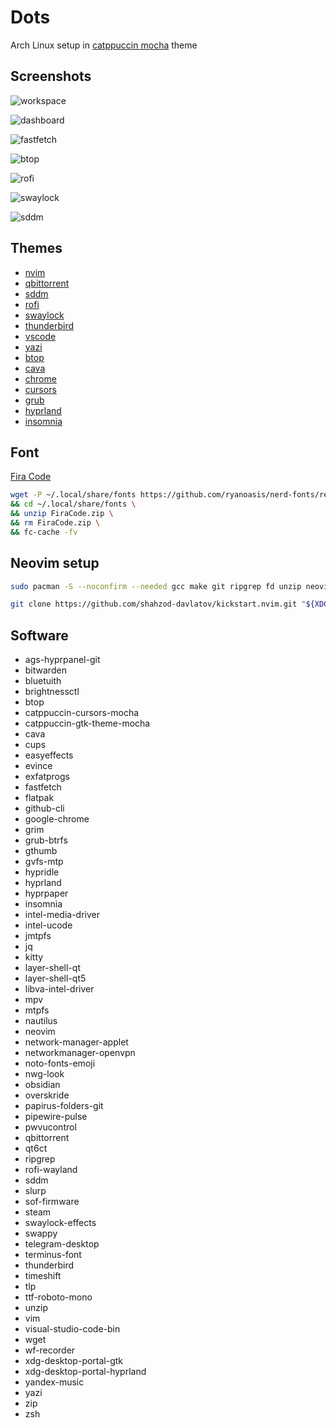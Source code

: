 # Dots

Arch Linux setup in [catppuccin mocha](https://catppuccin.com/palette/) theme

## Screenshots

![workspace](./screenshots/workspace.png)

![dashboard](./screenshots/dashboard.png)

![fastfetch](./screenshots/fastfetch.png)

![btop](./screenshots/btop.png)

![rofi](./screenshots/rofi.png)

![swaylock](./screenshots/swaylock.png)

![sddm](./screenshots/sddm.png)

## Themes

- [nvim](https://github.com/catppuccin/nvim)
- [qbittorrent](https://github.com/catppuccin/qbittorrent)
- [sddm](https://github.com/catppuccin/sddm)
- [rofi](https://github.com/catppuccin/rofi)
- [swaylock](https://github.com/catppuccin/swaylock)
- [thunderbird](https://github.com/catppuccin/thunderbird)
- [vscode](https://github.com/catppuccin/vscode)
- [yazi](https://github.com/catppuccin/yazi)
- [btop](https://github.com/catppuccin/btop)
- [cava](https://github.com/catppuccin/cava)
- [chrome](https://github.com/catppuccin/chrome)
- [cursors](https://github.com/catppuccin/cursors)
- [grub](https://github.com/catppuccin/grub)
- [hyprland](https://github.com/catppuccin/hyprland)
- [insomnia](https://github.com/catppuccin/insomnia)

## Font

[Fira Code](https://github.com/ryanoasis/nerd-fonts/releases/download/v3.3.0/FiraCode.zip)

```bash
wget -P ~/.local/share/fonts https://github.com/ryanoasis/nerd-fonts/releases/download/v3.3.0/FiraCode.zip \
&& cd ~/.local/share/fonts \
&& unzip FiraCode.zip \
&& rm FiraCode.zip \
&& fc-cache -fv

```

## Neovim setup

```bash
sudo pacman -S --noconfirm --needed gcc make git ripgrep fd unzip neovim
```

```bash
git clone https://github.com/shahzod-davlatov/kickstart.nvim.git "${XDG_CONFIG_HOME:-$HOME/.config}"/nvim
```

## Software

- ags-hyprpanel-git
- bitwarden
- bluetuith
- brightnessctl
- btop
- catppuccin-cursors-mocha
- catppuccin-gtk-theme-mocha
- cava
- cups
- easyeffects
- evince
- exfatprogs
- fastfetch
- flatpak
- github-cli
- google-chrome
- grim
- grub-btrfs
- gthumb
- gvfs-mtp
- hypridle
- hyprland
- hyprpaper
- insomnia
- intel-media-driver
- intel-ucode
- jmtpfs
- jq
- kitty
- layer-shell-qt
- layer-shell-qt5
- libva-intel-driver
- mpv
- mtpfs
- nautilus
- neovim
- network-manager-applet
- networkmanager-openvpn
- noto-fonts-emoji
- nwg-look
- obsidian
- overskride
- papirus-folders-git
- pipewire-pulse
- pwvucontrol
- qbittorrent
- qt6ct
- ripgrep
- rofi-wayland
- sddm
- slurp
- sof-firmware
- steam
- swaylock-effects
- swappy
- telegram-desktop
- terminus-font
- thunderbird
- timeshift
- tlp
- ttf-roboto-mono
- unzip
- vim
- visual-studio-code-bin
- wget
- wf-recorder
- xdg-desktop-portal-gtk
- xdg-desktop-portal-hyprland
- yandex-music
- yazi
- zip
- zsh
